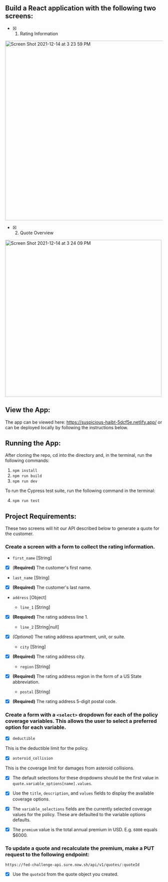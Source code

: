 ## Build a React application with the following two screens:

- [x] 1. Rating Information

<img height="572" alt="Screen Shot 2021-12-14 at 3 23 59 PM" src="https://user-images.githubusercontent.com/68345201/146083015-3fb68ea6-0b15-4700-81db-230fd37f802f.png">

- [x] 2. Quote Overview

<img width="500" alt="Screen Shot 2021-12-14 at 3 24 09 PM" src="https://user-images.githubusercontent.com/68345201/146082992-2873bb0b-dc15-4901-9716-c0e24eb98260.png">

## View the App:

The app can be viewed here: https://suspicious-haibt-5dcf5e.netlify.app/
or can be deployed locally by following the instructions below.

## Running the App:

After cloning the repo, cd into the directory and, in the terminal, run the following commands:

1. `npm install`
2. `npm run build`
3. `npm run dev`

To run the Cypress test suite, run the following command in the terminal:

4. `npm run test`

## Project Requirements:

These two screens will hit our API described below to generate a quote for the customer.

### Create a screen with a form to collect the rating information.

- `first_name` [String]

- [x] (**Required)** The customer's first name.

- `last_name` [String]

- [x] **(Required)** The customer's last name.

- `address` [Object]

  - `line_1` [String]

- [x] **(Required)** The rating address line 1.

  - `line_2` [String|null]

- [x] _(Optional)_ The rating address apartment, unit, or suite.

  - `city` [String]

- [x] **(Required)** The rating address city.

  - `region` [String]

- [x] **(Required)** The rating address region in the form of a US State abbreviation.

  - `postal` [String]

- [x] **(Required)** The rating address 5-digit postal code.

### Create a form with a `<select>` dropdown for each of the policy coverage variables. This allows the user to select a preferred option for each variable.

- [x] `deductible`

This is the deductible limit for the policy.

- [x] `asteroid_collision`

This is the coverage limit for damages from asteroid collisions.

- [x] The default selections for these dropdowns should be the first value in `quote.variable_options[name].values`.

- [x] Use the `title`, `description`, and `values` fields to display the available coverage options.

- [x] The `variable_selections` fields are the currently selected coverage values for the policy. These are defaulted to the variable options defaults.

- [x] The `premium` value is the total annual premium in USD. E.g. `6000` equals $6000.

### To update a quote and recalculate the premium, make a PUT request to the following endpoint:

`https://fed-challenge-api.sure.now.sh/api/v1/quotes/:quoteId`

- [x] Use the `quoteId` from the quote object you created.
